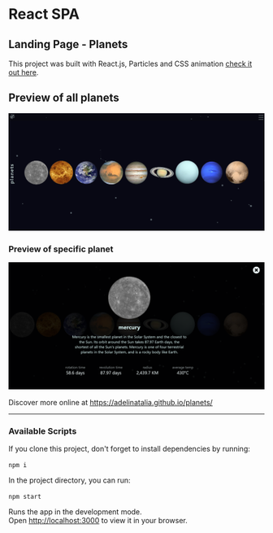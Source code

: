 # React SPA

## Landing Page - Planets

This project was built with React.js, Particles  and CSS animation [check it out here](https://adelinatalia.github.io/planets/).

## Preview of all planets

![screenshot of one page](./src/assets/img/planets-screenshot.PNG)

### Preview of specific planet

![screenshot of mercury](./src/assets/img/planets-mercury-screenshot.PNG)

Discover more online at https://adelinatalia.github.io/planets/

---

### Available Scripts

If you clone this project, don't forget to install dependencies by running:

`npm i `

In the project directory, you can run:

`npm start`

Runs the app in the development mode.\
Open [http://localhost:3000](http://localhost:3000) to view it in your browser.

